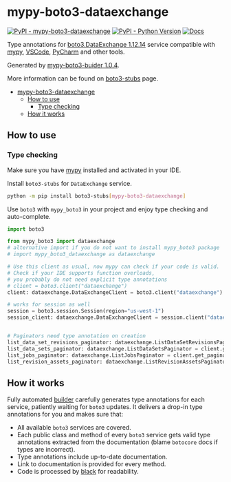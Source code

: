 # mypy-boto3-dataexchange

[![PyPI - mypy-boto3-dataexchange](https://img.shields.io/pypi/v/mypy-boto3-dataexchange.svg?color=blue)](https://pypi.org/project/mypy-boto3-dataexchange)
[![PyPI - Python Version](https://img.shields.io/pypi/pyversions/mypy-boto3-dataexchange.svg?color=blue)](https://pypi.org/project/mypy-boto3-dataexchange)
[![Docs](https://img.shields.io/readthedocs/mypy-boto3-builder.svg?color=blue)](https://mypy-boto3-builder.readthedocs.io/)

Type annotations for
[boto3.DataExchange 1.12.14](https://boto3.amazonaws.com/v1/documentation/api/1.12.14/reference/services/dataexchange.html#DataExchange) service
compatible with [mypy](https://github.com/python/mypy), [VSCode](https://code.visualstudio.com/),
[PyCharm](https://www.jetbrains.com/pycharm/) and other tools.

Generated by [mypy-boto3-buider 1.0.4](https://github.com/vemel/mypy_boto3_builder).

More information can be found on [boto3-stubs](https://pypi.org/project/boto3-stubs/) page.

- [mypy-boto3-dataexchange](#mypy-boto3-dataexchange)
  - [How to use](#how-to-use)
    - [Type checking](#type-checking)
  - [How it works](#how-it-works)

## How to use

### Type checking

Make sure you have [mypy](https://github.com/python/mypy) installed and activated in your IDE.

Install `boto3-stubs` for `DataExchange` service.

```bash
python -m pip install boto3-stubs[mypy-boto3-dataexchange]
```

Use `boto3` with `mypy_boto3` in your project and enjoy type checking and auto-complete.

```python
import boto3

from mypy_boto3 import dataexchange
# alternative import if you do not want to install mypy_boto3 package
# import mypy_boto3_dataexchange as dataexchange

# Use this client as usual, now mypy can check if your code is valid.
# Check if your IDE supports function overloads,
# you probably do not need explicit type annotations
# client = boto3.client("dataexchange")
client: dataexchange.DataExchangeClient = boto3.client("dataexchange")

# works for session as well
session = boto3.session.Session(region="us-west-1")
session_client: dataexchange.DataExchangeClient = session.client("dataexchange")


# Paginators need type annotation on creation
list_data_set_revisions_paginator: dataexchange.ListDataSetRevisionsPaginator = client.get_paginator("list_data_set_revisions")
list_data_sets_paginator: dataexchange.ListDataSetsPaginator = client.get_paginator("list_data_sets")
list_jobs_paginator: dataexchange.ListJobsPaginator = client.get_paginator("list_jobs")
list_revision_assets_paginator: dataexchange.ListRevisionAssetsPaginator = client.get_paginator("list_revision_assets")
```

## How it works

Fully automated [builder](https://github.com/vemel/mypy_boto3_builder) carefully generates
type annotations for each service, patiently waiting for `boto3` updates. It delivers
a drop-in type annotations for you and makes sure that:

- All available `boto3` services are covered.
- Each public class and method of every `boto3` service gets valid type annotations
  extracted from the documentation (blame `botocore` docs if types are incorrect).
- Type annotations include up-to-date documentation.
- Link to documentation is provided for every method.
- Code is processed by [black](https://github.com/psf/black) for readability.